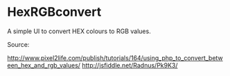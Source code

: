 # HexRGBconvert

A simple UI to convert HEX colours to RGB values.

Source:

http://www.pixel2life.com/publish/tutorials/164/using_php_to_convert_between_hex_and_rgb_values/
http://jsfiddle.net/Radnus/Pk9K3/

